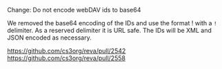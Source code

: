 Change: Do not encode webDAV ids to base64

We removed the base64 encoding of the IDs and use the format <storageID>!<opaqueID> with a `!` delimiter. As a reserved delimiter it is URL safe. The IDs will be XML and JSON encoded as necessary.

https://github.com/cs3org/reva/pull/2542
https://github.com/cs3org/reva/pull/2558
